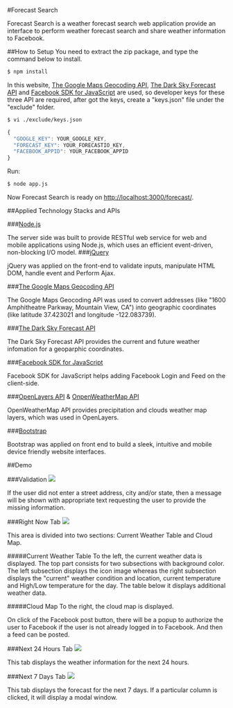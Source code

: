 #Forecast Search

Forecast Search is a weather forecast search web application provide an interface to perform weather forecast search and share weather information to Facebook.
 

##How to Setup
You need to extract the zip package, and type the command below to install.

```bash
$ npm install
```

In this website, [The Google Maps Geocoding API](https://developers.google.com/maps/documentation/geocoding/intro), [The Dark Sky Forecast API](https://developer.forecast.io/) and [Facebook SDK for JavaScript](https://developers.facebook.com/docs/javascript/) are used, so developer keys for these three API are required, after got the keys, create a "keys.json" file under the "exclude" folder.

```bash
$ vi ./exclude/keys.json
```

```js
{
  "GOOGLE_KEY": YOUR_GOOGLE_KEY,
  "FORECAST_KEY": YOUR_FORECASTIO_KEY,
  "FACEBOOK_APPID": YOUR_FACEBOOK_APPID
}
```
Run:

```bash
$ node app.js
```
Now Forecast Search is ready on [http://localhost:3000/forecast/](http://localhost:3000/forecast/).

 
##Applied Technology Stacks and APIs

###[Node.js](https://nodejs.org/en/)

The server side was built to provide RESTful web service for web and mobile applications using Node.js, which uses an efficient event-driven, non-blocking I/O model.
###[jQuery](https://jquery.com/)

jQuery was applied on the front-end to validate inputs, manipulate HTML DOM, handle event and Perform Ajax.

###[The Google Maps Geocoding API](https://developers.google.com/maps/documentation/geocoding/intro)

The Google Maps Geocoding API was used to convert addresses (like "1600 Amphitheatre Parkway, Mountain View, CA") into geographic coordinates (like latitude 37.423021 and longitude -122.083739).

###[The Dark Sky Forecast API](https://developer.forecast.io/)

The Dark Sky Forecast API provides the current and future weather infomation for a geoparphic coordinates.

###[Facebook SDK for JavaScript](https://developers.facebook.com/docs/javascript/)

Facebook SDK for JavaScript helps adding Facebook Login and Feed on the client-side.

###[OpenLayers API](http://openlayers.org/) & [OnpenWeatherMap API](http://openlayers.org/)

OpenWeatherMap API provides precipitation and clouds weather map layers, which was used in OpenLayers.

###[Bootstrap](http://getbootstrap.com/)

Bootstrap was applied on front end to build a sleek, intuitive and mobile device friendly website interfaces.

##Demo

###Validation
![](https://googledrive.com/host/0B6oQwX6qlmnZMS0yano1MTg2NWc)

If the user did not enter a street address, city and/or state, then a message will be shown with appropriate text requesting the user to provide the missing information.

###Right Now Tab
![](https://googledrive.com/host/0B6oQwX6qlmnZNnR3WkNVQk5UMlE)

This area is divided into two sections: Current Weather Table and Cloud Map.

#####Current Weather Table
To the left, the current weather data is displayed. The top part consists for two subsections with background color. The left subsection displays the icon image whereas the right subsection displays the "current" weather condition and location, current temperature and High/Low temperature for the day. The table below it displays additional weather data.

#####Cloud Map
To the right, the cloud map is displayed.

On click of the Facebook post button, there will be a popup to authorize the user to Facebook if the user is not already logged in to Facebook. And then a feed can be posted.

###Next 24 Hours Tab
![](https://googledrive.com/host/0B6oQwX6qlmnZbWFuRlBIZFZmbnM)

This tab displays the weather information for the next 24 hours.

###Next 7 Days Tab
![](https://googledrive.com/host/0B6oQwX6qlmnZNWRiajhIQVRXc0E)

This tab displays the forecast for the next 7 days. 
If a particular column is clicked, it will display a modal window.


